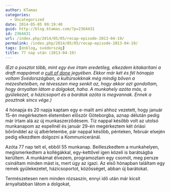 ```yaml
---
author: KTamas
categories:
  - Uncategorized
date: 2014-05-05 09:19:40
guid: http://blog.ktamas.com/?p=2364431
id: 2364431
url: /index.php/2014/05/05/recap-episode-2013-04-19/
permalink: /index.php/2014/05/05/recap-episode-2013-04-19/
tags: [énblog, svédország]
title: 77 nap után (2013-04-19)
---
```


_(Ezt a posztot több, mint egy éve írtam eredetileg, elkezdem kitakarítani a draft mappámat a [cult of done](http://www.brepettis.com/blog/2009/3/3/the-cult-of-done-manifesto.html) jegyében. Ekkor már két és fél hónapja voltam Svédországban, a kultúrsokknak még mindig bőven a mézesheteiben, ne tévesszen meg senkit az, hogy akkor azt gondoltam, hogy árnyaltan látom a dolgokat, haha. A munkahely azóta más, a gyülekezet, a házicsoport és a barátok azóta is megvannak. Ennek a posztnak sincs vége.)_

4 hónapja és 20 napja kaptam egy e-mailt ami ahhoz vezetett, hogy január 15-én megérkeztem életemben először Göteborgba, aznap délután pedig már írtam alá az új munkaszerződésem. Tíz nappal később volt az utolsó munkanapom az espellnél és január 29-én megérkeztem két óriási bőrönddel az új albérletembe, pár nappal később, pénteken, február elsején pedig elkezdtem dolgozni a Kommuniceránál.

Azóta 77 nap telt el, ebből 55 munkanap. Beilleszkedtem a munkahelyen, megismerkedtem a kollégákkal, egy-kettővel igen közeli is barátságba kerültem. A munkámat élvezem, programoztam egy csomót, meg persze csináltam minden mást is, mert úgy az igazi. Az első hónapban találtam egy remek gyülekezetet, házicsoportot, közösséget, abban új barátokat. 

Természetesen nem minden rózsaszín, ennyi idő után már kicsit árnyaltabban látom a dolgokat,
